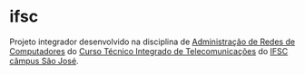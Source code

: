 # ifsc
Projeto integrador desenvolvido
na disciplina de [Administração de Redes de Computadores](https://wiki.sj.ifsc.edu.br/wiki/index.php/ARC-IntTel#ARC_-_ADMINISTRA.C3.87.C3.83O_DE_REDES_DE_COMPUTADORES)
do [Curso Técnico Integrado de Telecomunicações](https://wiki.sj.ifsc.edu.br/wiki/index.php/Curso_Técnico_Integrado_de_Telecomunicações)
do [IFSC câmpus São José](https://sj.ifsc.edu.br).
